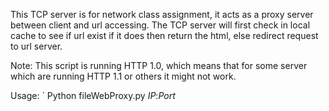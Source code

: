 This TCP server is for network class assignment, it acts as a proxy server between client and url accessing. The TCP server will first check in local cache to see if url exist if it does then return the html, else redirect request to url server.

Note:
This script is running HTTP 1.0, which means that for some server which are running HTTP 1.1 or others it might not work.

Usage:
`
Python fileWebProxy.py *IP*:*Port*